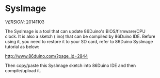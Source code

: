 SysImage
========

_VERSION_: 20141103

The SysImage is a tool that can update 86Duino's BIOS/firmware/CPU clock. It is also a sketch (.ino) that can be compiled by 86Duino IDE. Before using it, you need to restore it to your SD card, refer to 86Duino SysImage tutorial as below:

http://www.86duino.com/?page_id=2844

Then copy/paste this SysImage sketch into 86Duino IDE and then compile/upload it.

